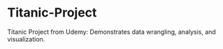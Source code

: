 # Titanic-Project
Titanic Project from Udemy: Demonstrates data wrangling, analysis, and visualization.
